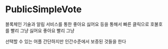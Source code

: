 # PublicSimpleVote

블록체인 기술과 알림 서비스를 통한 좋아요 싫어요 등을 통해서 빠른 클릭으로 호불호를 빨리 그냥 싫어요 좋아요 빨리 그냥 

선택할 수 있는 어플 간단하지만 인간수준에서 보증된 것들을 한다 
